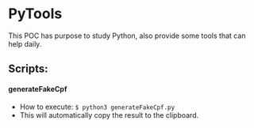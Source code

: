 # PyTools
This POC has purpose to study Python, also provide some tools that can help daily.

## Scripts:

#### generateFakeCpf

- How to execute: `$ python3 generateFakeCpf.py`
- This will automatically copy the result to the clipboard.
